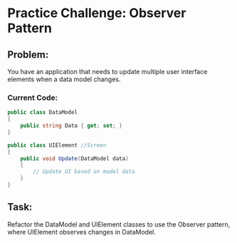 # Practice Challenge: Observer Pattern
## Problem: 
You have an application that needs to update multiple user interface elements when a data model changes.

### Current Code:

```csharp
public class DataModel
{
    public string Data { get; set; }
}

public class UIElement //Screen
{
    public void Update(DataModel data)
    {
        // Update UI based on model data
    }
}
```

## Task:
Refactor the DataModel and UIElement classes to use the Observer pattern, where UIElement observes changes in DataModel. 